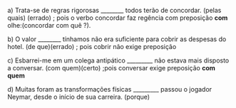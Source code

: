 
a) Trata-se de regras rigorosas ________ todos terão de concordar.
(pelas quais) (errado) ;  pois 
o verbo concordar faz regência com preposição **com** olhe:(concordar com quê  ?).

b) O valor ________ tínhamos não era suficiente para cobrir as
despesas do hotel. (de que)(errado) ; pois cobrir não exige preposição 

c) Esbarrei-me em um colega antipático _________ não estava
mais disposto a conversar. (com quem)(certo) ;pois conversar exige preposição **com quem** 

d) Muitas foram as transformações físicas _________ passou o
jogador Neymar, desde o início de sua carreira. (porque)